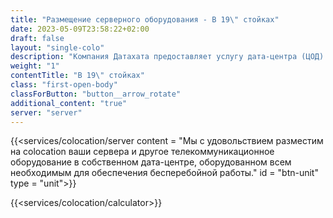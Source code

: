 ```yaml
---
title: "Размещение серверного оборудования - В 19\" стойках"
date: 2023-05-09T23:58:22+02:00
draft: false
layout: "single-colo"
description: "Компания Датахата предоставляет услугу дата-центра (ЦОД) в Минске ◈ Размещение серверного оборудования - В 19\" стойках ☎ +375 29 308 6666 33 308 6666"
weight: "1"
contentTitle: "В 19\" стойках"
class: "first-open-body"
classForButton: "button__arrow_rotate"
additional_content: "true"
server: "server"
---
```



{{<services/colocation/server 
content = "Мы с удовольствием разместим на colocation ваши сервера и другое телекоммуникационное оборудование в собственном дата-центре, оборудованном всем необходимым для обеспечения бесперебойной работы."
id = "btn-unit"  type = "unit">}}

{{<services/colocation/calculator>}}

